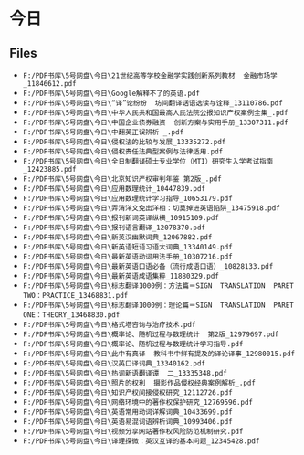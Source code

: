 # 今日

## Files

- `F:/PDF书库\5号网盘\今日\21世纪高等学校金融学实践创新系列教材  金融市场学_11846612.pdf`
- `F:/PDF书库\5号网盘\今日\Google解释不了的英语.pdf`
- `F:/PDF书库\5号网盘\今日\“译”论纷纷  坊间翻译话语选读与诠释_13110786.pdf`
- `F:/PDF书库\5号网盘\今日\中华人民共和国最高人民法院公报知识产权案例全集_.pdf`
- `F:/PDF书库\5号网盘\今日\中国企业债券融资  创新方案与实用手册_13307311.pdf`
- `F:/PDF书库\5号网盘\今日\中翻英正误辨析 _.pdf`
- `F:/PDF书库\5号网盘\今日\侵权法的比较与发展_13335272.pdf`
- `F:/PDF书库\5号网盘\今日\侵权责任法典型案例与法律适用.pdf`
- `F:/PDF书库\5号网盘\今日\全日制翻译硕士专业学位（MTI）研究生入学考试指南_12423885.pdf`
- `F:/PDF书库\5号网盘\今日\北京知识产权审判年鉴 第2版_.pdf`
- `F:/PDF书库\5号网盘\今日\应用数理统计_10447839.pdf`
- `F:/PDF书库\5号网盘\今日\应用数理统计学习指导_10653179.pdf`
- `F:/PDF书库\5号网盘\今日\弄清洋文免出洋相：切莫掉进英语陷阱_13475918.pdf`
- `F:/PDF书库\5号网盘\今日\报刊新词英译纵横_10915109.pdf`
- `F:/PDF书库\5号网盘\今日\报刊语言翻译_12078370.pdf`
- `F:/PDF书库\5号网盘\今日\新英汉幽默词典_12067882.pdf`
- `F:/PDF书库\5号网盘\今日\新英语短语习语大词典_13340149.pdf`
- `F:/PDF书库\5号网盘\今日\最新英语动词用法手册_10307216.pdf`
- `F:/PDF书库\5号网盘\今日\最新英语口语必备（流行成语口语）_10828133.pdf`
- `F:/PDF书库\5号网盘\今日\最新英语成语集粹_11880329.pdf`
- `F:/PDF书库\5号网盘\今日\标志翻译1000例：方法篇＝SIGN  TRANSLATION  PARET  TWO：PRACTICE_13468831.pdf`
- `F:/PDF书库\5号网盘\今日\标志翻译1000例：理论篇＝SIGN  TRANSLATION  PARET  ONE：THEORY_13468830.pdf`
- `F:/PDF书库\5号网盘\今日\格式塔咨询与治疗技术.pdf`
- `F:/PDF书库\5号网盘\今日\概率论、随机过程与数理统计  第2版_12979697.pdf`
- `F:/PDF书库\5号网盘\今日\概率论、随机过程与数理统计学习指导.pdf`
- `F:/PDF书库\5号网盘\今日\此中有真译  教科书中鲜有提及的译论译事_12980015.pdf`
- `F:/PDF书库\5号网盘\今日\汉英口译词典_13340162.pdf`
- `F:/PDF书库\5号网盘\今日\热词新语翻译谭  二_13335348.pdf`
- `F:/PDF书库\5号网盘\今日\照片的权利  摄影作品侵权经典案例解析_.pdf`
- `F:/PDF书库\5号网盘\今日\知识产权间接侵权研究_12112726.pdf`
- `F:/PDF书库\5号网盘\今日\网络环境中的著作权保护研究_12769596.pdf`
- `F:/PDF书库\5号网盘\今日\英语常用动词详解词典_10433699.pdf`
- `F:/PDF书库\5号网盘\今日\英语易混词语辨析词典_10993406.pdf`
- `F:/PDF书库\5号网盘\今日\视频分享网站著作权风险防范机制研究.pdf`
- `F:/PDF书库\5号网盘\今日\译理探微：英汉互译的基本问题_12345428.pdf`
